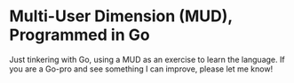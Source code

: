 # Multi-User Dimension (MUD), Programmed in Go

Just tinkering with Go, using a MUD as an exercise to learn the language. If you are a Go-pro and see something I can
improve, please let me know!